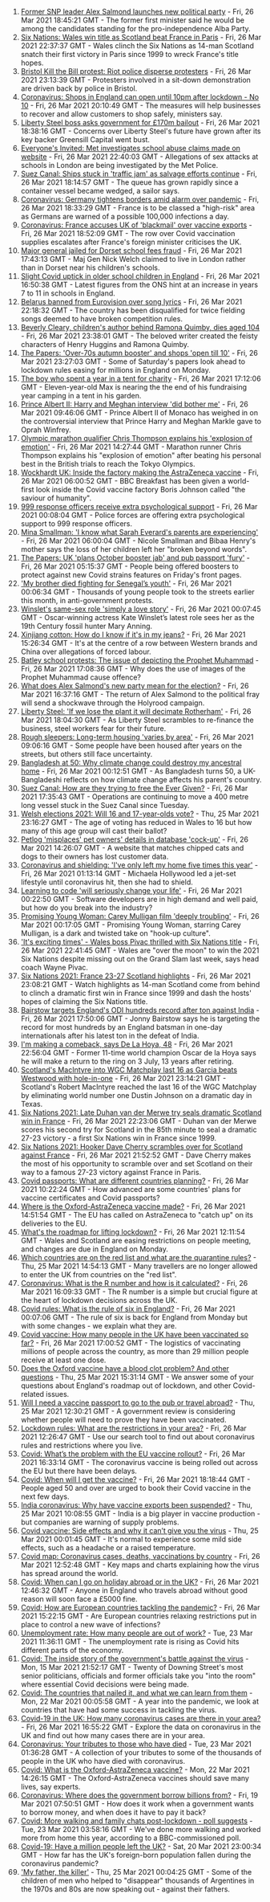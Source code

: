 1. [Former SNP leader Alex Salmond launches new political party](https://www.bbc.co.uk/news/uk-scotland-56539696) - Fri, 26 Mar 2021 18:45:21 GMT - The former first minister said he would be among the candidates standing for the pro-independence Alba Party.
2. [Six Nations: Wales win title as Scotland beat France in Paris](https://www.bbc.co.uk/sport/rugby-union/56545048) - Fri, 26 Mar 2021 22:37:37 GMT - Wales clinch the Six Nations as 14-man Scotland snatch their first victory in Paris since 1999 to wreck France's title hopes.
3. [Bristol Kill the Bill protest: Riot police disperse protesters](https://www.bbc.co.uk/news/uk-england-bristol-56542893) - Fri, 26 Mar 2021 23:13:39 GMT - Protesters involved in a sit-down demonstration are driven back by police in Bristol.
4. [Coronavirus: Shops in England can open until 10pm after lockdown - No 10](https://www.bbc.co.uk/news/uk-56544235) - Fri, 26 Mar 2021 20:10:49 GMT - The measures will help businesses to recover and allow customers to shop safely, ministers say.
5. [Liberty Steel boss asks government for £170m bailout](https://www.bbc.co.uk/news/uk-politics-56545011) - Fri, 26 Mar 2021 18:38:16 GMT - Concerns over Liberty Steel's future have grown after its key backer Greensill Capital went bust.
6. [Everyone's Invited: Met investigates school abuse claims made on website](https://www.bbc.co.uk/news/uk-england-london-56545081) - Fri, 26 Mar 2021 22:40:03 GMT - Allegations of sex attacks at schools in London are being investigated by the Met Police.
7. [Suez Canal: Ships stuck in 'traffic jam' as salvage efforts continue](https://www.bbc.co.uk/news/world-middle-east-56538653) - Fri, 26 Mar 2021 18:14:57 GMT - The queue has grown rapidly since a container vessel became wedged, a sailor says.
8. [Coronavirus: Germany tightens borders amid alarm over pandemic](https://www.bbc.co.uk/news/world-europe-56537389) - Fri, 26 Mar 2021 18:33:29 GMT - France is to be classed a "high-risk" area as Germans are warned of a possible 100,000 infections a day.
9. [Coronavirus: France accuses UK of 'blackmail' over vaccine exports](https://www.bbc.co.uk/news/world-europe-56540149) - Fri, 26 Mar 2021 18:52:09 GMT - The row over Covid vaccination supplies escalates after France's foreign minister criticises the UK.
10. [Major general jailed for Dorset school fees fraud](https://www.bbc.co.uk/news/uk-england-dorset-56538334) - Fri, 26 Mar 2021 17:43:13 GMT - Maj Gen Nick Welch claimed to live in London rather than in Dorset near his children's schools.
11. [Slight Covid uptick in older school children in England](https://www.bbc.co.uk/news/health-56538974) - Fri, 26 Mar 2021 16:50:38 GMT - Latest figures from the ONS hint at an increase in years 7 to 11 in schools in England.
12. [Belarus banned from Eurovision over song lyrics](https://www.bbc.co.uk/news/world-europe-56540236) - Fri, 26 Mar 2021 22:18:32 GMT - The country has been disqualified for twice fielding songs deemed to have broken competition rules.
13. [Beverly Cleary, children's author behind Ramona Quimby, dies aged 104](https://www.bbc.co.uk/news/world-us-canada-56533911) - Fri, 26 Mar 2021 23:38:01 GMT - The beloved writer created the feisty characters of Henry Huggins and Ramona Quimby.
14. [The Papers: 'Over-70s autumn booster' and shops 'open till 10'](https://www.bbc.co.uk/news/blogs-the-papers-56546010) - Fri, 26 Mar 2021 23:27:03 GMT - Some of Saturday's papers look ahead to lockdown rules easing for millions in England on Monday.
15. [The boy who spent a year in a tent for charity](https://www.bbc.co.uk/news/uk-56535207) - Fri, 26 Mar 2021 17:12:06 GMT - Eleven-year-old Max is nearing the the end of his fundraising year camping in a tent in his garden.
16. [Prince Albert II: Harry and Meghan interview 'did bother me'](https://www.bbc.co.uk/news/world-europe-56535206) - Fri, 26 Mar 2021 09:46:06 GMT - Prince Albert II of Monaco has weighed in on the controversial interview that Prince Harry and Meghan Markle gave to Oprah Winfrey.
17. [Olympic marathon qualifier Chris Thompson explains his 'explosion of emotion'](https://www.bbc.co.uk/sport/av/athletics/56541383) - Fri, 26 Mar 2021 14:27:44 GMT - Marathon runner Chris Thompson explains his "explosion of emotion" after beating his personal best in the British trials to reach the Tokyo Olympics.
18. [Wockhardt UK: Inside the factory making the AstraZeneca vaccine](https://www.bbc.co.uk/news/uk-56450968) - Fri, 26 Mar 2021 06:00:52 GMT - BBC Breakfast has been given a world-first look inside the Covid vaccine factory Boris Johnson called "the saviour of humanity".
19. [999 response officers receive extra psychological support](https://www.bbc.co.uk/news/uk-56450962) - Fri, 26 Mar 2021 00:08:04 GMT - Police forces are offering extra psychological support to 999 response officers.
20. [Mina Smallman: 'I know what Sarah Everard's parents are experiencing'](https://www.bbc.co.uk/news/uk-56450969) - Fri, 26 Mar 2021 06:00:04 GMT - Nicole Smallman and Bibaa Henry's mother says the loss of her children left her "broken beyond words".
21. [The Papers: UK 'plans October booster jab' and pub passport 'fury'](https://www.bbc.co.uk/news/blogs-the-papers-56531927) - Fri, 26 Mar 2021 05:15:37 GMT - People being offered boosters to protect against new Covid strains features on Friday's front pages.
22. ['My brother died fighting for Senegal’s youth'](https://www.bbc.co.uk/news/world-africa-56523829) - Fri, 26 Mar 2021 00:06:34 GMT - Thousands of young people took to the streets earlier this month, in anti-government protests.
23. [Winslet's same-sex role 'simply a love story'](https://www.bbc.co.uk/news/entertainment-arts-56526588) - Fri, 26 Mar 2021 00:07:45 GMT - Oscar-winning actress Kate Winslet’s latest role sees her as the 19th Century fossil hunter Mary Anning.
24. [Xinjiang cotton: How do I know if it's in my jeans?](https://www.bbc.co.uk/news/world-asia-china-56535822) - Fri, 26 Mar 2021 15:26:34 GMT - It's at the centre of a row between Western brands and China over allegations of forced labour.
25. [Batley school protests: The issue of depicting the Prophet Muhammad](https://www.bbc.co.uk/news/world-europe-30813742) - Fri, 26 Mar 2021 17:08:36 GMT - Why does the use of images of the Prophet Muhammad cause offence?
26. [What does Alex Salmond's new party mean for the election?](https://www.bbc.co.uk/news/uk-scotland-scotland-politics-56541753) - Fri, 26 Mar 2021 16:37:16 GMT - The return of Alex Salmond to the political fray will send a shockwave through the Holyrood campaign.
27. [Liberty Steel: 'If we lose the plant it will decimate Rotherham'](https://www.bbc.co.uk/news/business-56526900) - Fri, 26 Mar 2021 18:04:30 GMT - As Liberty Steel scrambles to re-finance the business, steel workers fear for their future.
28. [Rough sleepers: Long-term housing 'varies by area'](https://www.bbc.co.uk/news/uk-56510107) - Fri, 26 Mar 2021 09:06:16 GMT - Some people have been housed after years on the streets, but others still face uncertainty.
29. [Bangladesh at 50: Why climate change could destroy my ancestral home](https://www.bbc.co.uk/news/world-asia-56485667) - Fri, 26 Mar 2021 00:12:51 GMT - As Bangladesh turns 50, a UK-Bangladeshi reflects on how climate change affects his parent's country.
30. [Suez Canal: How are they trying to free the Ever Given?](https://www.bbc.co.uk/news/56523659) - Fri, 26 Mar 2021 17:35:43 GMT - Operations are continuing to move a 400 metre long vessel stuck in the Suez Canal since Tuesday.
31. [Welsh elections 2021: Will 16 and 17-year-olds vote?](https://www.bbc.co.uk/news/uk-wales-56502833) - Thu, 25 Mar 2021 23:16:27 GMT - The age of voting has reduced in Wales to 16 but how many of this age group will cast their ballot?
32. [Petlog 'misplaces' pet owners' details in database 'cock-up'](https://www.bbc.co.uk/news/technology-56536389) - Fri, 26 Mar 2021 14:26:07 GMT - A website that matches chipped cats and dogs to their owners has lost customer data.
33. [Coronavirus and shielding: 'I've only left my home five times this year'](https://www.bbc.co.uk/news/disability-56432952) - Fri, 26 Mar 2021 01:13:14 GMT - Michaela Hollywood led a jet-set lifestyle until coronavirus hit, then she had to shield.
34. [Learning to code 'will seriously change your life'](https://www.bbc.co.uk/news/business-56194958) - Fri, 26 Mar 2021 00:22:50 GMT - Software developers are in high demand and well paid, but how do you break into the industry?
35. [Promising Young Woman: Carey Mulligan film 'deeply troubling'](https://www.bbc.co.uk/news/entertainment-arts-55735428) - Fri, 26 Mar 2021 00:17:05 GMT - Promising Young Woman, starring Carey Mulligan, is a dark and twisted take on "hook-up culture".
36. ['It's exciting times' - Wales boss Pivac thrilled with Six Nations title](https://www.bbc.co.uk/sport/rugby-union/56531517) - Fri, 26 Mar 2021 22:41:45 GMT - Wales are "over the moon" to win the 2021 Six Nations despite missing out on the Grand Slam last week, says head coach Wayne Pivac.
37. [Six Nations 2021: France 23-27 Scotland highlights](https://www.bbc.co.uk/sport/av/rugby-union/56546320) - Fri, 26 Mar 2021 23:08:21 GMT - Watch highlights as 14-man Scotland come from behind to clinch a dramatic first win in France since 1999 and dash the hosts' hopes of claiming the Six Nations title.
38. [Bairstow targets England's ODI hundreds record after ton against India](https://www.bbc.co.uk/sport/cricket/56543949) - Fri, 26 Mar 2021 17:50:06 GMT - Jonny Bairstow says he is targeting the record for most hundreds by an England batsman in one-day internationals after his latest ton in the defeat of India.
39. [I'm making a comeback, says De La Hoya, 48](https://www.bbc.co.uk/sport/boxing/56545873) - Fri, 26 Mar 2021 22:56:04 GMT - Former 11-time world champion Oscar de la Hoya says he will make a return to the ring on 3 July, 13 years after retiring.
40. [Scotland's MacIntyre into WGC Matchplay last 16 as Garcia beats Westwood with hole-in-one](https://www.bbc.co.uk/sport/golf/56545394) - Fri, 26 Mar 2021 23:14:21 GMT - Scotland's Robert MacIntyre reached the last 16 of the WGC Matchplay by eliminating world number one Dustin Johnson on a dramatic day in Texas.
41. [Six Nations 2021: Late Duhan van der Merwe try seals dramatic Scotland win in France](https://www.bbc.co.uk/sport/av/rugby-union/56545996) - Fri, 26 Mar 2021 22:23:06 GMT - Duhan van der Merwe scores his second try for Scotland in the 85th minute to seal a dramatic 27-23 victory - a first Six Nations win in France since 1999.
42. [Six Nations 2021: Hooker Dave Cherry scrambles over for Scotland against France](https://www.bbc.co.uk/sport/av/rugby-union/56545992) - Fri, 26 Mar 2021 21:52:52 GMT - Dave Cherry makes the most of his opportunity to scramble over and set Scotland on their way to a famous 27-23 victory against France in Paris.
43. [Covid passports: What are different countries planning?](https://www.bbc.co.uk/news/world-europe-56522408) - Fri, 26 Mar 2021 10:22:24 GMT - How advanced are some countries' plans for vaccine certificates and Covid passports?
44. [Where is the Oxford-AstraZeneca vaccine made?](https://www.bbc.co.uk/news/56483766) - Fri, 26 Mar 2021 14:51:54 GMT - The EU has called on AstraZeneca to "catch up" on its deliveries to the EU.
45. [What's the roadmap for lifting lockdown?](https://www.bbc.co.uk/news/explainers-52530518) - Fri, 26 Mar 2021 12:11:54 GMT - Wales and Scotland are easing restrictions on people meeting, and changes are due in England on Monday.
46. [Which countries are on the red list and what are the quarantine rules?](https://www.bbc.co.uk/news/explainers-52544307) - Thu, 25 Mar 2021 14:54:13 GMT - Many travellers are no longer allowed to enter the UK from countries on the "red list".
47. [Coronavirus: What is the R number and how is it calculated?](https://www.bbc.co.uk/news/health-52473523) - Fri, 26 Mar 2021 16:09:33 GMT - The R number is a simple but crucial figure at the heart of lockdown decisions across the UK.
48. [Covid rules: What is the rule of six in England?](https://www.bbc.co.uk/news/health-56526587) - Fri, 26 Mar 2021 00:07:06 GMT - The rule of six is back for England from Monday but with some changes - we explain what they are.
49. [Covid vaccine: How many people in the UK have been vaccinated so far?](https://www.bbc.co.uk/news/health-55274833) - Fri, 26 Mar 2021 17:00:52 GMT - The logistics of vaccinating millions of people across the country, as more than 29 million people receive at least one dose.
50. [Does the Oxford vaccine have a blood clot problem? And other questions](https://www.bbc.co.uk/news/world-asia-china-51176409) - Thu, 25 Mar 2021 15:31:14 GMT - We answer some of your questions about England's roadmap out of lockdown, and other Covid-related issues.
51. [Will I need a vaccine passport to go to the pub or travel abroad?](https://www.bbc.co.uk/news/explainers-55718553) - Thu, 25 Mar 2021 12:30:21 GMT - A government review is considering whether people will need to prove they have been vaccinated.
52. [Lockdown rules: What are the restrictions in your area?](https://www.bbc.co.uk/news/uk-54373904) - Fri, 26 Mar 2021 12:26:47 GMT - Use our search tool to find out about coronavirus rules and restrictions where you live.
53. [Covid: What’s the problem with the EU vaccine rollout?](https://www.bbc.co.uk/news/explainers-52380823) - Fri, 26 Mar 2021 16:33:14 GMT - The coronavirus vaccine is being rolled out across the EU but there have been delays.
54. [Covid: When will I get the vaccine?](https://www.bbc.co.uk/news/health-55045639) - Fri, 26 Mar 2021 18:18:44 GMT - People aged 50 and over are urged to book their Covid vaccine in the next few days.
55. [India coronavirus: Why have vaccine exports been suspended?](https://www.bbc.co.uk/news/world-asia-india-55571793) - Thu, 25 Mar 2021 10:08:55 GMT - India is a big player in vaccine production - but companies are warning of supply problems.
56. [Covid vaccine: Side effects and why it can’t give you the virus](https://www.bbc.co.uk/news/health-56437270) - Thu, 25 Mar 2021 00:01:45 GMT - It's normal to experience some mild side effects, such as a headache or a raised temperature.
57. [Covid map: Coronavirus cases, deaths, vaccinations by country](https://www.bbc.co.uk/news/world-51235105) - Fri, 26 Mar 2021 12:52:48 GMT - Key maps and charts explaining how the virus has spread around the world.
58. [Covid: When can I go on holiday abroad or in the UK?](https://www.bbc.co.uk/news/explainers-52646738) - Fri, 26 Mar 2021 12:46:32 GMT - Anyone in England who travels abroad without good reason will soon face a £5000 fine.
59. [Covid: How are European countries tackling the pandemic?](https://www.bbc.co.uk/news/explainers-53640249) - Fri, 26 Mar 2021 15:22:15 GMT - Are European countries relaxing restrictions put in place to control a new wave of infections?
60. [Unemployment rate: How many people are out of work?](https://www.bbc.co.uk/news/business-52660591) - Tue, 23 Mar 2021 11:36:11 GMT - The unemployment rate is rising as Covid hits different parts of the economy.
61. [Covid: The inside story of the government's battle against the virus](https://www.bbc.co.uk/news/uk-politics-56361599) - Mon, 15 Mar 2021 21:52:17 GMT - Twenty of Downing Street's most senior politicians, officials and former officials take you "into the room" where essential Covid decisions were being made.
62. [Covid: The countries that nailed it, and what we can learn from them](https://www.bbc.co.uk/news/uk-56455030) - Mon, 22 Mar 2021 00:05:58 GMT - A year into the pandemic, we look at countries that have had some success in tackling the virus.
63. [Covid-19 in the UK: How many coronavirus cases are there in your area?](https://www.bbc.co.uk/news/uk-51768274) - Fri, 26 Mar 2021 16:55:22 GMT - Explore the data on coronavirus in the UK and find out how many cases there are in your area.
64. [Coronavirus: Your tributes to those who have died](https://www.bbc.co.uk/news/uk-52676411) - Tue, 23 Mar 2021 01:36:28 GMT - A collection of your tributes to some of the thousands of people in the UK who have died with coronavirus.
65. [Covid: What is the Oxford-AstraZeneca vaccine?](https://www.bbc.co.uk/news/health-55302595) - Mon, 22 Mar 2021 14:26:15 GMT - The Oxford-AstraZeneca vaccines should save many lives, say experts.
66. [Coronavirus: Where does the government borrow billions from?](https://www.bbc.co.uk/news/business-50504151) - Fri, 19 Mar 2021 07:50:51 GMT - How does it work when a government wants to borrow money, and when does it have to pay it back?
67. [Covid: More walking and family chats post-lockdown - poll suggests](https://www.bbc.co.uk/news/uk-56490823) - Tue, 23 Mar 2021 03:58:16 GMT - We've done more walking and worked more from home this year, according to a BBC-commissioned poll.
68. [Covid-19: Have a million people left the UK?](https://www.bbc.co.uk/news/uk-56435100) - Sat, 20 Mar 2021 23:00:34 GMT - How far has the UK's foreign-born population fallen during the coronavirus pandemic?
69. ['My father, the killer'](https://www.bbc.co.uk/news/stories-51379981) - Thu, 25 Mar 2021 00:04:25 GMT - Some of the children of men who helped to "disappear" thousands of Argentines in the 1970s and 80s are now speaking out - against their fathers.
